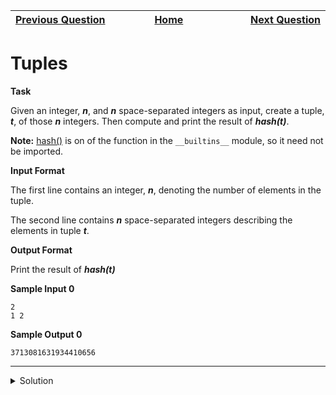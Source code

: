 | <img width=1000>[Previous Question](https://github.com/Kevin-Lago/python-hackerrank-solutions/tree/main/src/python/basic_data_types/lists)</img> | <img width=1000>[Home](https://github.com/Kevin-Lago/python-hackerrank-solutions)</img> | <img width=1000>[Next Question](https://github.com/Kevin-Lago/python-hackerrank-solutions/tree/main/src/python/strings/swap_case)</img> |
|:---|:---:|---:|

# Tuples

__Task__

Given an integer, ___n___, and ___n___ space-separated integers as input, create a tuple, ___t___, of those ___n___ integers. Then compute and print the result of ___hash(t)___.

__Note:__ [hash()](https://docs.python.org/3/library/functions.html#hash) is on of the function in the ```__builtins__``` module, so it need not be imported.

__Input Format__

The first line contains an integer, ___n___, denoting the number of elements in the tuple.

The second line contains ___n___ space-separated integers describing the elements in tuple ___t___.

__Output Format__

Print the result of ___hash(t)___

__Sample Input 0__

```
2
1 2
```

__Sample Output 0__

```
3713081631934410656
```

---

<details><summary>Solution</summary>
    
```python
if __name__ == '__main__':
    n = int(input())
    t = tuple(input().split())

    print(hash(t))
```
</details>
